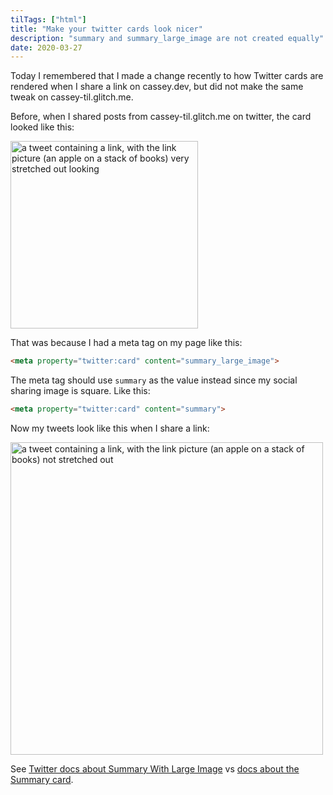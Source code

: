 ```yaml
---
tilTags: ["html"]
title: "Make your twitter cards look nicer"
description: "summary and summary_large_image are not created equally"
date: 2020-03-27
---
```


Today I remembered that I made a change recently to how Twitter cards are rendered when I share a link on cassey.dev, but did not make the same tweak on cassey-til.glitch.me. 

Before, when I shared posts from cassey-til.glitch.me on twitter, the card looked like this: 

<img src="https://cdn.glitch.com/238f8585-6bd5-40c4-a0ff-2b87d4acea6c%2Ftweet-min.png?v=1585333312240" alt="a tweet containing a link, with the link picture (an apple on a stack of books) very stretched out looking" width='300' />


That was because I had a meta tag on my page like this: 
``` html
<meta property="twitter:card" content="summary_large_image">
```

The meta tag should use `summary` as the value instead since my social sharing image is square. Like this: 

``` html
<meta property="twitter:card" content="summary">
```

Now my tweets look like this when I share a link: 

<img src="https://cdn.glitch.com/238f8585-6bd5-40c4-a0ff-2b87d4acea6c%2Fwell-behaved-tweet.png?v=1585333601179" alt="a tweet containing a link, with the link picture (an apple on a stack of books) not stretched out" width='500' />

See [Twitter docs about Summary With Large Image](https://developer.twitter.com/en/docs/tweets/optimize-with-cards/overview/summary-card-with-large-image) vs [docs about the Summary card](https://developer.twitter.com/en/docs/tweets/optimize-with-cards/overview/summary).

